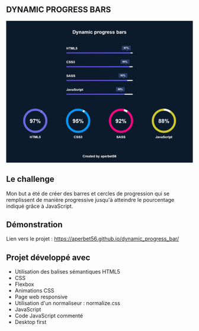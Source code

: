 ## DYNAMIC PROGRESS BARS

![Design preview for the project](./img/preview.png)

## Le challenge

Mon but a été de créer des barres et cercles de progression qui se remplissent de manière progressive jusqu'à atteindre le pourcentage indiqué grâce à JavaScript.

## Démonstration

Lien vers le projet : https://aperbet56.github.io/dynamic_progress_bar/

## Projet développé avec

- Utilisation des balises sémantiques HTML5
- CSS
- Flexbox
- Animations CSS
- Page web responsive
- Utilisation d'un normaliseur : normalize.css
- JavaScript
- Code JavaScript commenté
- Desktop first
